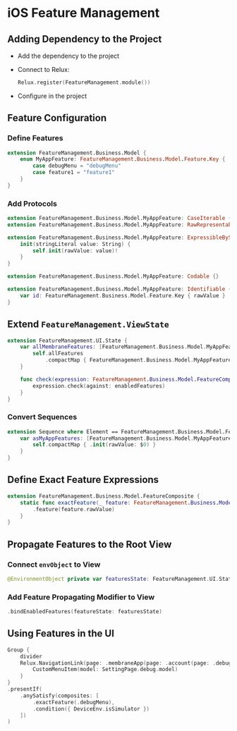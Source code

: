 # iOS Feature Management

## Adding Dependency to the Project

- Add the dependency to the project
- Connect to Relux:

  ```swift
  Relux.register(FeatureManagement.module())
  ```

- Configure in the project

## Feature Configuration

### Define Features

```swift
extension FeatureManagement.Business.Model {
    enum MyAppFeature: FeatureManagement.Business.Model.Feature.Key {
        case debugMenu = "debugMenu"
        case feature1 = "feature1"
    }
}
```

### Add Protocols

```swift
extension FeatureManagement.Business.Model.MyAppFeature: CaseIterable {}
extension FeatureManagement.Business.Model.MyAppFeature: RawRepresentable {}

extension FeatureManagement.Business.Model.MyAppFeature: ExpressibleByStringLiteral {
    init(stringLiteral value: String) {
        self.init(rawValue: value)!
    }
}

extension FeatureManagement.Business.Model.MyAppFeature: Codable {}

extension FeatureManagement.Business.Model.MyAppFeature: Identifiable {
    var id: FeatureManagement.Business.Model.Feature.Key { rawValue }
}
```

## Extend `FeatureManagement.ViewState`

```swift
extension FeatureManagement.UI.State {
    var allMembraneFeatures: [FeatureManagement.Business.Model.MyAppFeature] {
        self.allFeatures
            .compactMap { FeatureManagement.Business.Model.MyAppFeature(rawValue: $0.key) }
    }

    func check(expression: FeatureManagement.Business.Model.FeatureComposite) -> Bool {
        expression.check(against: enabledFeatures)
    }
}
```

### Convert Sequences

```swift
extension Sequence where Element == FeatureManagement.Business.Model.Feature.Key {
    var asMyAppFeatures: [FeatureManagement.Business.Model.MyAppFeature] {
        self.compactMap { .init(rawValue: $0) }
    }
}
```

## Define Exact Feature Expressions

```swift
extension FeatureManagement.Business.Model.FeatureComposite {
    static func exactFeature(_ feature: FeatureManagement.Business.Model.MyAppFeature) -> Self {
        .feature(feature.rawValue)
    }
}
```

## Propagate Features to the Root View

### Connect `envObject` to View

```swift
@EnvironmentObject private var featuresState: FeatureManagement.UI.State
```

### Add Feature Propagating Modifier to View

```swift
.bindEnabledFeatures(featureState: featuresState)
```

## Using Features in the UI

```swift
Group {
    divider
    Relux.NavigationLink(page: .membraneApp(page: .account(page: .debugMenu))) {
        CustomMenuItem(model: SettingPage.debug.model)
    }
}
.presentIf(
    .anySatisfy(composites: [
        .exactFeature(.debugMenu),
        .condition({ DeviceEnv.isSimulator })
    ])
)
```

